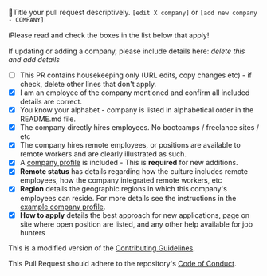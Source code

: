 📝Title your pull request descriptively. `[edit X company]` or `[add new company - COMPANY]`

ℹ️Please read and check the boxes in the list below that apply!

If updating or adding a company, please include details here: _delete this and add details_

- [ ] This PR contains housekeeping only (URL edits, copy changes etc) - if check, delete other lines that don't apply.
- [x] I am an employee of the company mentioned and confirm all included details are correct.
- [x] You know your alphabet - company is listed in alphabetical order in the README.md file.
- [x] The company directly hires employees. No bootcamps / freelance sites / etc
- [x] The company hires remote employees, or positions are available to remote workers and are clearly illustrated as such.
- [x] A [company profile](https://github.com/remoteintech/remote-jobs/blob/main/company-profiles/example.md) is included - This is **required** for new additions.
- [x] **Remote status** has details regarding how the culture includes remote employees, how the company integrated remote workers, etc
- [x] **Region** details the geographic regions in which this company's employees can reside. For more details see the instructions in the [example company profile](/company-profiles/example.md#region).
- [x] **How to apply** details the best approach for new applications, page on site where open position are listed, and any other help available for job hunters

This is a modified version of the [Contributing Guidelines](https://github.com/remoteintech/remote-jobs/blob/main/CONTRIBUTING.md).

This Pull Request should adhere to the repository's [Code of Conduct](https://github.com/remoteintech/remote-jobs/blob/main/CODE_OF_CONDUCT.md).

